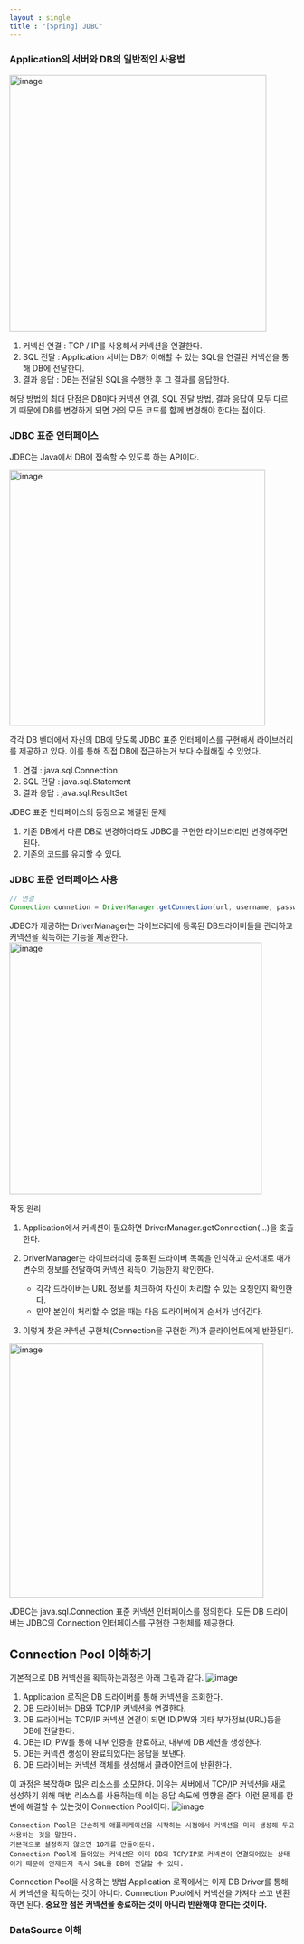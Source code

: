 ```yaml
---
layout : single
title : "[Spring] JDBC"
---
```


### Application의 서버와 DB의 일반적인 사용법

<img width="454" alt="image" src="https://github.com/dukbong/dukbong.github.io/assets/37864182/5f07aa6b-2ffe-4029-9cd3-e822f709fe08">

1. 커넥션 연결 : TCP / IP를 사용해서 커넥션을 연결한다.
2. SQL 전달 : Application 서버는 DB가 이해할 수 있는 SQL을 연결된 커넥션을 통해 DB에 전달한다.
3. 결과 응답 : DB는 전달된 SQL을 수행한 후 그 결과를 응답한다.

해당 방법의 최대 단점은 DB마다 커넥션 연결, SQL 전달 방법, 결과 응답이 모두 다르기 때문에 DB를 변경하게 되면 거의 모든 코드를 함께 변경해야 한다는 점이다.

### JDBC 표준 인터페이스
JDBC는 Java에서 DB에 접속할 수 있도록 하는 API이다.

<img width="452" alt="image" src="https://github.com/dukbong/dukbong.github.io/assets/37864182/a1160059-2318-4050-89dc-594251d5e118">

각각 DB 벤더에서 자신의 DB에 맞도록 JDBC 표준 인터페이스를 구현해서 라이브러리를 제공하고 있다.
이를 통해 직접 DB에 접근하는거 보다 수월해질 수 있었다.

1. 연결 : java.sql.Connection
2. SQL 전달 : java.sql.Statement
3. 결과 응답 : java.sql.ResultSet

JDBC 표준 인터페이스의 등장으로 해결된 문제
1. 기존 DB에서 다른 DB로 변경하더라도 JDBC를 구현한 라이브러리만 변경해주면 된다.
2. 기존의 코드를 유지할 수 있다.

### JDBC 표준 인터페이스 사용
```java
// 연결
Connection connetion = DriverManager.getConnection(url, username, password);
```
JDBC가 제공하는 DriverManager는 라이브러리에 등록된 DB드라이버들을 관리하고 커넥션을 획득하는 기능을 제공한다.
<img width="446" alt="image" src="https://github.com/dukbong/dukbong.github.io/assets/37864182/81b8eef6-888d-4b39-8688-1c078fa016e9">

작동 원리
1. Application에서 커넥션이 필요하면 DriverManager.getConnection(...)을 호출한다.
2. DriverManager는 라이브러리에 등록된 드라이버 목록을 인식하고 순서대로 매개변수의 정보를 전달하여 커넥션 획득이 가능한지 확인한다.

   - 각각 드라이버는 URL 정보를 체크하여 자신이 처리할 수 있는 요청인지 확인한다.
   - 만약 본인이 처리할 수 없을 때는 다음 드라이버에게 순서가 넘어간다.
3. 이렇게 찾은 커넥션 구현체(Connection을 구현한 객)가 클라이언트에게 반환된다.

<img width="449" alt="image" src="https://github.com/dukbong/dukbong.github.io/assets/37864182/299fd3f3-0002-4ffc-adf5-b7cc6622a61f">

JDBC는 java.sql.Connection 표준 커넥션 인터페이스를 정의한다.
모든 DB 드라이버는 JDBC의 Connection 인터페이스를 구현한 구현체를 제공한다.

## Connection Pool 이해하기
기본적으로 DB 커넥션을 획득하는과정은 아래 그림과 같다.
![image](https://github.com/dukbong/dukbong.github.io/assets/37864182/fad1a8e1-5460-479a-8842-52d878baf877)

1. Application 로직은 DB 드라이버를 통해 커넥션을 조회한다.
2. DB 드라이버는 DB와 TCP/IP 커넥션을 연결한다.
3. DB 드라이버는 TCP/IP 커넥션 연결이 되면 ID,PW와 기타 부가정보(URL)등을 DB에 전달한다.
4. DB는 ID, PW를 통해 내부 인증을 완료하고, 내부에 DB 세션을 생성한다.
5. DB는 커넥션 생성이 완료되었다는 응답을 보낸다.
6. DB 드라이버는 커넥션 객체를 생성해서 클라이언트에 반환한다.

이 과정은 복잡하며 많은 리소스를 소모한다.
이유는 서버에서 TCP/IP 커넥션을 새로 생성하기 위해 매번 리소스를 사용하는데 이는 응답 속도에 영향을 준다.
이런 문제를 한번에 해결할 수 있는것이 Connection Pool이다.
![image](https://github.com/dukbong/dukbong.github.io/assets/37864182/5585eeb1-3c8b-454a-85eb-f6470c9f61f9)

```
Connection Pool은 단순하게 애플리케이션을 시작하는 시점에서 커넥션을 미리 생성해 두고 사용하는 것을 말한다.
기본적으로 설정하지 않으면 10개를 만들어둔다.
Connection Pool에 들어있는 커넥션은 이미 DB와 TCP/IP로 커넥션이 연결되어있는 상태이기 때문에 언제든지 즉시 SQL을 DB에 전달할 수 있다.
```

Connection Pool을 사용하는 방법
Application 로직에서는 이제 DB Driver를 통해서 커넥션을 획득하는 것이 아니다.
Connection Pool에서 커넥션을 가져다 쓰고 반환 하면 된다.
**중요한 점은 커넥션을 종료하는 것이 아니라 반환해야 한다는 것이다.**

### DataSource 이해

